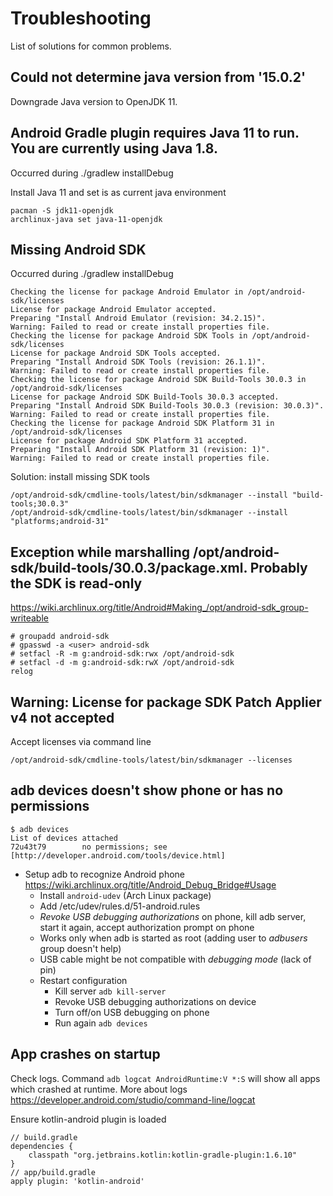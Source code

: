 # Troubleshooting

List of solutions for common problems.

## Could not determine java version from '15.0.2'

Downgrade Java version to OpenJDK 11.

## Android Gradle plugin requires Java 11 to run. You are currently using Java 1.8.

Occurred during ./gradlew installDebug

Install Java 11 and set is as current java environment 

```
pacman -S jdk11-openjdk
archlinux-java set java-11-openjdk
```

## Missing Android SDK

Occurred during ./gradlew installDebug

```
Checking the license for package Android Emulator in /opt/android-sdk/licenses
License for package Android Emulator accepted.
Preparing "Install Android Emulator (revision: 34.2.15)".
Warning: Failed to read or create install properties file.
Checking the license for package Android SDK Tools in /opt/android-sdk/licenses
License for package Android SDK Tools accepted.
Preparing "Install Android SDK Tools (revision: 26.1.1)".
Warning: Failed to read or create install properties file.
Checking the license for package Android SDK Build-Tools 30.0.3 in /opt/android-sdk/licenses
License for package Android SDK Build-Tools 30.0.3 accepted.
Preparing "Install Android SDK Build-Tools 30.0.3 (revision: 30.0.3)".
Warning: Failed to read or create install properties file.
Checking the license for package Android SDK Platform 31 in /opt/android-sdk/licenses
License for package Android SDK Platform 31 accepted.
Preparing "Install Android SDK Platform 31 (revision: 1)".
Warning: Failed to read or create install properties file.
```

Solution: install missing SDK tools

```
/opt/android-sdk/cmdline-tools/latest/bin/sdkmanager --install "build-tools;30.0.3"
/opt/android-sdk/cmdline-tools/latest/bin/sdkmanager --install "platforms;android-31"
```

## Exception while marshalling /opt/android-sdk/build-tools/30.0.3/package.xml. Probably the SDK is read-only

https://wiki.archlinux.org/title/Android#Making_/opt/android-sdk_group-writeable

```
# groupadd android-sdk
# gpasswd -a <user> android-sdk
# setfacl -R -m g:android-sdk:rwx /opt/android-sdk
# setfacl -d -m g:android-sdk:rwX /opt/android-sdk
relog
```

## Warning: License for package SDK Patch Applier v4 not accepted

Accept licenses via command line

```
/opt/android-sdk/cmdline-tools/latest/bin/sdkmanager --licenses
```

## adb devices doesn't show phone or has no permissions


```
$ adb devices
List of devices attached
72u43t79        no permissions; see [http://developer.android.com/tools/device.html]
```

* Setup adb to recognize Android phone https://wiki.archlinux.org/title/Android_Debug_Bridge#Usage 
    * Install `android-udev` (Arch Linux package)
    * Add /etc/udev/rules.d/51-android.rules
    * _Revoke USB debugging authorizations_ on phone, kill adb server, start it 
      again, accept authorization prompt on phone
    * Works only when adb is started as root (adding user to _adbusers_ group 
      doesn't help)
    * USB cable might be not compatible with _debugging mode_ (lack of pin)
    * Restart configuration
        * Kill server `adb kill-server`
        * Revoke USB debugging authorizations on device
        * Turn off/on USB debugging on phone
        * Run again `adb devices`

## App crashes on startup

Check logs. Command `adb logcat AndroidRuntime:V *:S` will show all apps which
crashed at runtime. More about logs https://developer.android.com/studio/command-line/logcat

Ensure kotlin-android plugin is loaded

```
// build.gradle
dependencies {
    classpath "org.jetbrains.kotlin:kotlin-gradle-plugin:1.6.10"
}
// app/build.gradle
apply plugin: 'kotlin-android'
```
